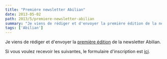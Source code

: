 ```yaml
---
title: "Première newsletter Abilian"
date: 2013-05-02
path: 2013/5/premiere-newsletter-abilian
summary: "Je viens de rédiger et d'envoyer la première édition de la newsletter Abilian."
tags: ['Abilian']
---
```


Je viens de rédiger et d'envoyer la [première édition](http://www.abilian.com/fr/news/newsletter-1) de la newsletter Abilian.

Si vous voulez recevoir les suivantes, le formulaire d'inscription est [ici](http://eepurl.com/txGlH).
